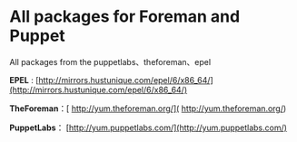 All packages for Foreman and Puppet 
============

All packages from the puppetlabs、theforeman、epel

**EPEL** : [http://mirrors.hustunique.com/epel/6/x86_64/](http://mirrors.hustunique.com/epel/6/x86_64/)

**TheForeman**：[ http://yum.theforeman.org/]( http://yum.theforeman.org/)

**PuppetLabs**： [http://yum.puppetlabs.com/](http://yum.puppetlabs.com/)